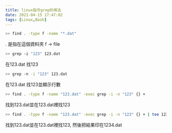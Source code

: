 ```yaml
---
title: linux指令grep的用法
date: 2021-04-15 17:47:02
tags: [Linux,Bash]
---
```

```bash
>> find . -type f -name "*.dat" 
```
. 是指在這個資料夾 f -> file
<br>
```bash
>> grep -i "123" 123.dat
```
在123.dat 找123
<br>
```bash
>> grep -n -i "123" 123.dat
```
在123.dat 找123並顯示行數

```bash
>> find . -type f -name "123.dat" -exec grep -i -n "123" {} +
```
找到123.dat並在123.dat裡找123
<br>
```bash
>> find . -type f -name "123.dat" -exec grep -i -n "123" {} + | tee 1234.dat
```
找到123.dat並在123.dat裡找123, 然後把結果印在1234.dat
